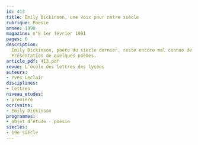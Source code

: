 ```yaml
---
id: 413
title: Emily Dickinson, une voix pour notre siècle
rubrique: Poésie
annee: 1990
magazine: n°8 1er février 1991
pages: 6
description: 
  Emily Dickinson, poète du siècle dernier, reste encore mal connue de nos contemporains. La voix d’une femme étrangère à toute chapelle, à toute école…
  Présentation de quelques poèmes.
article_pdf: 413.pdf
revue: L’école des lettres des lycées
auteurs:
- Yves Leclair
disciplines:
- lettres
niveau_etudes:
- première
ecrivains:
- Emily Dickinson
programmes:
- objet d’étude - poésie
siecles:
- 19e siècle
---
```

